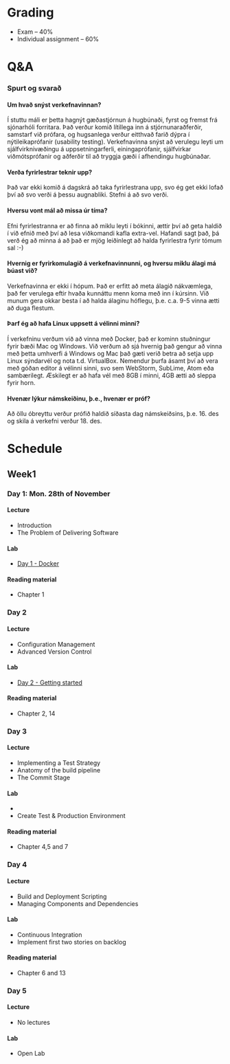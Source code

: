# Grading

* Exam – 40%
* Individual assignment – 60%

# Q&A
### Spurt og svarað

#### Um hvað snýst verkefnavinnan?
Í stuttu máli er þetta hagnýt gæðastjórnun á hugbúnaði, fyrst og fremst frá sjónarhóli forritara. Það verður komið lítillega inn á stjórnunaraðferðir, samstarf við prófara, og hugsanlega verður eitthvað farið dýpra í nýtileikaprófanir (usability testing). Verkefnavinna snýst að verulegu leyti um sjálfvirknivæðingu á uppsetningarferli, einingaprófanir, sjálfvirkar viðmótsprófanir og aðferðir til að tryggja gæði í afhendingu hugbúnaðar.

#### Verða fyrirlestrar teknir upp?
Það var ekki komið á dagskrá að taka fyrirlestrana upp, svo ég get ekki lofað því að svo verði á þessu augnabliki. Stefni á að svo verði.

#### Hversu vont mál að missa úr tíma?
Efni fyrirlestranna er að finna að miklu leyti í bókinni, ættir því að geta haldið í við efnið með því að lesa viðkomandi kafla extra-vel. Hafandi sagt það, þá verð ég að minna á að það er mjög leiðinlegt að halda fyrirlestra fyrir tómum sal :-)

#### Hvernig er fyrirkomulagið á verkefnavinnunni, og hversu miklu álagi má búast við?
Verkefnavinna er ekki í hópum. Það er erfitt að meta álagið nákvæmlega, það fer verulega eftir hvaða kunnáttu menn koma með inn í kúrsinn. Við munum gera okkar besta í að halda álaginu hóflegu, þ.e. c.a. 9-5 vinna ætti að duga flestum.

#### Þarf ég að hafa Linux uppsett á vélinni minni?
Í verkefninu verðum við að vinna með Docker, það er kominn stuðningur fyrir bæði Mac og Windows. Við verðum að sjá hvernig það gengur að vinna með þetta umhverfi á Windows og Mac það gæti verið betra að setja upp Linux sýndarvél og nota t.d. VirtualBox. Nemendur þurfa ásamt því að vera með góðan editor á vélinni sinni, svo sem WebStorm, SubLime, Atom eða sambærilegt. Æskilegt er að hafa vél með 8GB í minni, 4GB ætti að sleppa fyrir horn.

#### Hvenær lýkur námskeiðinu, þ.e., hvenær er próf?
Að öllu óbreyttu verður prófið haldið síðasta dag námskeiðsins, þ.e. 16. des og skila á verkefni verður 18. des. 

# Schedule
## Week1
### Day 1: Mon. 28th of November
#### Lecture
* Introduction
* The Problem of Delivering Software

#### Lab
* [Day 1 - Docker](./days/day1.md)

#### Reading material
* Chapter 1

### Day 2
#### Lecture
* Configuration Management
* Advanced Version Control

#### Lab
* [Day 2 - Getting started](./days/day2.md)

#### Reading material
* Chapter 2, 14

### Day 3
#### Lecture
* Implementing a Test Strategy
* Anatomy of the build pipeline
* The Commit Stage

#### Lab
*
* Create Test & Production Environment

#### Reading material
* Chapter 4,5 and 7

### Day 4
#### Lecture
* Build and Deployment Scripting
* Managing Components and Dependencies
#### Lab
* Continuous Integration
* Implement first two stories on backlog

#### Reading material
* Chapter 6 and 13

### Day 5
#### Lecture
* No lectures

#### Lab
* Open Lab
